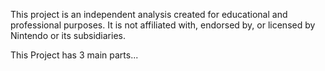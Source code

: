 This project is an independent analysis created for educational and professional purposes. It is not affiliated with, endorsed by, or licensed by Nintendo or its subsidiaries.

This Project has 3 main parts...
